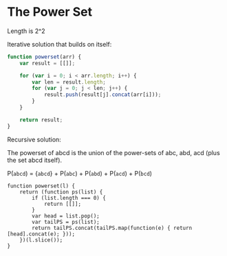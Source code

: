 # The Power Set

[1,2,3,4]:
[[],[1],[2],[3],[1,2],[1,3],[2,3],[1,2,3]]
Length is 2^2

Iterative solution that builds on itself:

```js
function powerset(arr) {
    var result = [[]];

    for (var i = 0; i < arr.length; i++) {
        var len = result.length;
        for (var j = 0; j < len; j++) {
            result.push(result[j].concat(arr[i]));
        }
    }

    return result;
}
```

Recursive solution:

The powerset of abcd is the union of the power-sets of abc, abd, acd (plus the set abcd itself).

P(`abcd`) = {`abcd`} + P(`abc`) + P(`abd`) + P(`acd`) + P(`bcd`)

```
function powerset(l) {
    return (function ps(list) {
        if (list.length === 0) {
            return [[]];
        }
        var head = list.pop();
        var tailPS = ps(list);
        return tailPS.concat(tailPS.map(function(e) { return [head].concat(e); }));
    })(l.slice());
}
```
